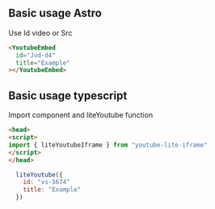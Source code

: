 ## Basic usage Astro
Use Id video or Src 
```html
<YoutubeEmbed
  id="Jvd-d4"
  title="Example"
></YoutubeEmbed>
```

## Basic usage typescript
Import component and liteYoutube function
```html
<head>
<script>
import { liteYoutubeIframe } from "youtube-lite-iframe"
</script>
</head>
```
```javascript
  liteYoutube({
    id: "vs-5674"
    title: "Example"
  })
```

